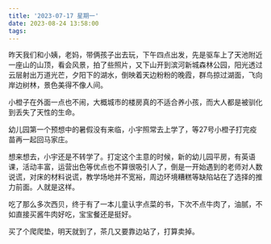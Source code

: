 ```yaml
---
title: '2023-07-17 星期一'
date: 2023-08-24 13:58:00
tags:
---
```


昨天我们和小姨，老妈，带俩孩子出去玩，下午四点出发，先是驱车上了天池附近一座山的山顶，看会风景，拍了些照片，又下山开到滨河新城森林公园，阳光透过云层射出万道光芒，夕阳下的湖水，倒映着天边粉粉的晚霞，群鸟掠过湖面，飞向岸边树林，景色美得不像人间。

小橙子在外面一点也不闹，大概城市的楼房真的不适合养小孩，而大人都是被驯化到丢失了天性的生命。

幼儿园第一个预想中的暑假没有来临，小宇照常去上学了，等27号小橙子打完疫苗再一起回马家庄。

想来想去，小宇还是不转学了。打定这个主意的时候，新的幼儿园平房，有英语课，活动丰富，运营出色等优点也不算很吸引人了，倒是一开始遇到的老师对人数说谎，对床的材料说谎，教学场地并不宽裕，周边环境糟糕等缺陷站在了选择的推力前面。人就是这样。

吃了那么多次西贝，终于有了一本儿童认字点菜的书，下次不点牛肉了，油腻，不如直接买酱牛肉好吃，宝宝餐还是挺好。

买了个爬爬垫，明天就到了，茶几又要靠边站了，打算卖掉。

